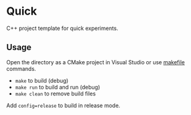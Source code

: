 # Quick
C++ project template for quick experiments.

## Usage
Open the directory as a CMake project in Visual Studio or use [makefile](makefile) commands.

* `make` to build (debug)
* `make run` to build and run (debug)
* `make clean` to remove build files

Add `config=release` to build in release mode.
